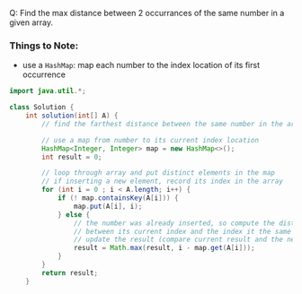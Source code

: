 Q: Find the max distance between 2 occurrances of the same number in a given array.

### Things to Note:
* use a `HashMap`: map each number to the index location of its first occurrence

```java
import java.util.*;

class Solution {
    int solution(int[] A) {
        // find the farthest distance between the same number in the array

        // use a map from number to its current index location
        HashMap<Integer, Integer> map = new HashMap<>();
        int result = 0;

        // loop through array and put distinct elements in the map
        // if inserting a new element, record its index in the array
        for (int i = 0 ; i < A.length; i++) {
            if (! map.containsKey(A[i])) {
                map.put(A[i], i);
            } else {
                // the number was already inserted, so compute the distance
                // between its current index and the index it the same num first appeared
                // update the result (compare current result and the new distance)
                result = Math.max(result, i - map.get(A[i]));
            }
        }
        return result;
    }
```
